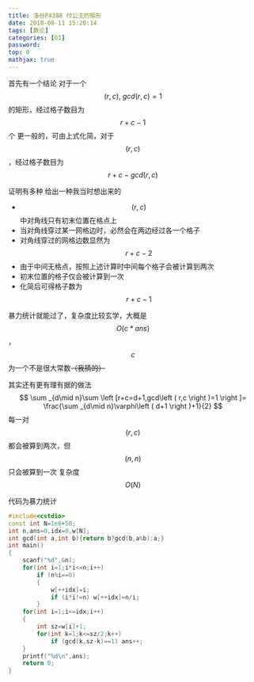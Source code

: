 ```yaml
---
title: 洛谷P4388 付公主的矩形
date: 2018-08-11 15:20:14
tags: [数论]
categories: [OI]
password:
top: 0
mathjax: true
---
```

首先有一个结论
对于一个$$\left ( r,c \right ), \ gcd\left ( r,c \right )=1$$的矩形，经过格子数目为$$r+c-1$$个
更一般的，可由上式化简，对于$$\left ( r,c \right )$$，经过格子数目为$$r+c-gcd\left ( r,c \right )$$

证明有多种
给出一种我当时想出来的
- $$\left ( r,c \right )$$中对角线只有初末位置在格点上
- 当对角线穿过某一网格边时，必然会在两边经过各一个格子
- 对角线穿过的网格边数显然为$$r+c-2$$
- 由于中间无格点，按照上述计算时中间每个格子会被计算到两次
- 初末位置的格子仅会被计算到一次
- 化简后可得格子数为$$r+c-1$$

暴力统计就能过了，复杂度比较玄学，大概是$$O\left ( c*ans \right )$$，$$c$$为一个不是很大常数~~（我猜的）~~

其实还有更有理有据的做法
$$
\sum _{d\mid n}\sum \left [r+c=d+1,gcd\left ( r,c \right )=1  \right ]= \frac{\sum _{d\mid n}\varphi\left ( d+1 \right )+1}{2} 
$$
每一对$$\left ( r,c \right )$$都会被算到两次，但$$\left ( n,n \right )$$只会被算到一次
复杂度$$O\left ( N \right )$$


代码为暴力统计
<!--more-->
```c++
#include<cstdio>
const int N=1e6+50;
int n,ans=0,idx=0,w[N];
int gcd(int a,int b){return b?gcd(b,a%b):a;}
int main()
{
    scanf("%d",&n);
    for(int i=1;i*i<=n;i++)
        if (n%i==0)
        {
            w[++idx]=i;
            if (i*i!=n) w[++idx]=n/i;
        }
    for(int i=1;i<=idx;i++)
    {
        int sz=w[i]+1;
        for(int k=1;k<=sz/2;k++)
            if (gcd(k,sz-k)==1) ans++;
    }
    printf("%d\n",ans);
    return 0;
}
```

